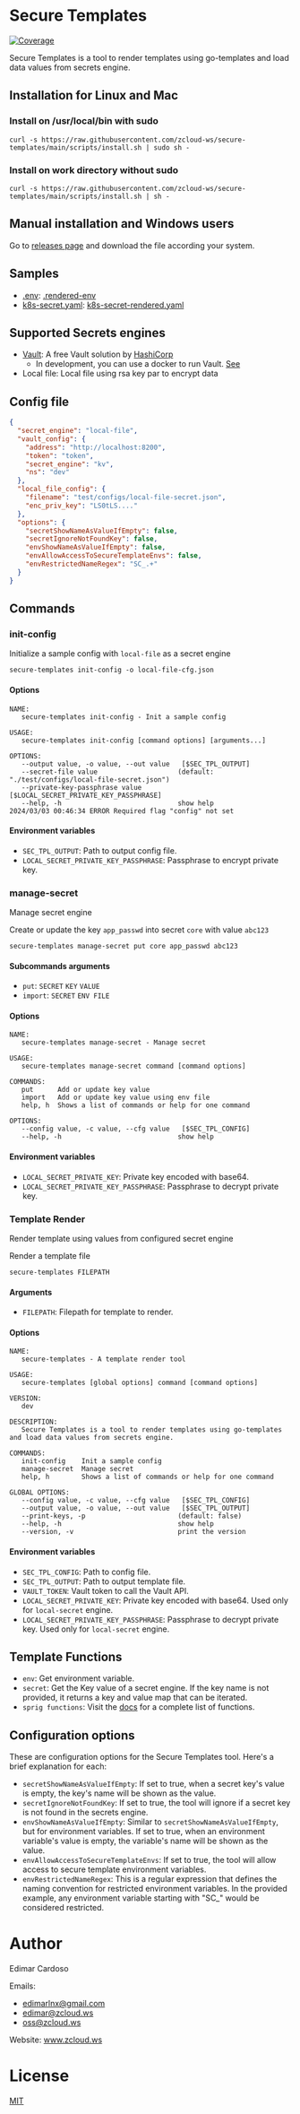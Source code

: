 # Secure Templates
[![Coverage](https://img.shields.io/badge/Coverage-64%25-orange)](coverage/cover.html)

Secure Templates is a tool to render templates using go-templates and load data values from secrets engine.

## Installation for Linux and Mac

### Install on /usr/local/bin with sudo

```shell
curl -s https://raw.githubusercontent.com/zcloud-ws/secure-templates/main/scripts/install.sh | sudo sh -
```

### Install on work directory without sudo

```shell
curl -s https://raw.githubusercontent.com/zcloud-ws/secure-templates/main/scripts/install.sh | sh -
```

## Manual installation and Windows users

Go to [releases page](https://github.com/zcloud-ws/secure-templates/releases) and download the file according your
system.

## Samples

- [.env](./test/samples/.env): [.rendered-env](./test/samples/.rendered-env)
- [k8s-secret.yaml](./test/samples/k8s-secret.yaml): [k8s-secret-rendered.yaml](./test/samples/k8s-secret-rendered.yaml)

## Supported Secrets engines

- [Vault](https://www.vaultproject.io/): A free Vault solution by [HashiCorp](https://www.hashicorp.com/)
    - In development, you can use a docker to run Vault. [See](dev/vault/README.md)
- Local file: Local file using rsa key par to encrypt data

## Config file

```json
{
  "secret_engine": "local-file",
  "vault_config": {
    "address": "http://localhost:8200",
    "token": "token",
    "secret_engine": "kv",
    "ns": "dev"
  },
  "local_file_config": {
    "filename": "test/configs/local-file-secret.json",
    "enc_priv_key": "LS0tLS...."
  },
  "options": {
    "secretShowNameAsValueIfEmpty": false,
    "secretIgnoreNotFoundKey": false,
    "envShowNameAsValueIfEmpty": false,
    "envAllowAccessToSecureTemplateEnvs": false,
    "envRestrictedNameRegex": "SC_.+"
  }
}
```

## Commands

### init-config

Initialize a sample config with `local-file` as a secret engine

```shell
secure-templates init-config -o local-file-cfg.json
```

#### Options

```text
NAME:
   secure-templates init-config - Init a sample config

USAGE:
   secure-templates init-config [command options] [arguments...]

OPTIONS:
   --output value, -o value, --out value   [$SEC_TPL_OUTPUT]
   --secret-file value                    (default: "./test/configs/local-file-secret.json")
   --private-key-passphrase value         [$LOCAL_SECRET_PRIVATE_KEY_PASSPHRASE]
   --help, -h                             show help
2024/03/03 00:46:34 ERROR Required flag "config" not set
```

#### Environment variables

- `SEC_TPL_OUTPUT`: Path to output config file.
- `LOCAL_SECRET_PRIVATE_KEY_PASSPHRASE`: Passphrase to encrypt private key.

### manage-secret

Manage secret engine

Create or update the key `app_passwd` into secret `core` with value `abc123`

```shell
secure-templates manage-secret put core app_passwd abc123
```

#### Subcommands arguments

- `put`: `SECRET` `KEY` `VALUE`
- `import`: `SECRET` `ENV FILE`

#### Options

```text
NAME:
   secure-templates manage-secret - Manage secret

USAGE:
   secure-templates manage-secret command [command options] 

COMMANDS:
   put      Add or update key value
   import   Add or update key value using env file
   help, h  Shows a list of commands or help for one command

OPTIONS:
   --config value, -c value, --cfg value   [$SEC_TPL_CONFIG]
   --help, -h                             show help
```

#### Environment variables

- `LOCAL_SECRET_PRIVATE_KEY`: Private key encoded with base64.
- `LOCAL_SECRET_PRIVATE_KEY_PASSPHRASE`: Passphrase to decrypt private key.

### Template Render

Render template using values from configured secret engine

Render a template file

```shell
secure-templates FILEPATH
```

#### Arguments

- `FILEPATH`: Filepath for template to render.

#### Options

```text
NAME:
   secure-templates - A template render tool

USAGE:
   secure-templates [global options] command [command options] 

VERSION:
   dev

DESCRIPTION:
   Secure Templates is a tool to render templates using go-templates and load data values from secrets engine.

COMMANDS:
   init-config    Init a sample config
   manage-secret  Manage secret
   help, h        Shows a list of commands or help for one command

GLOBAL OPTIONS:
   --config value, -c value, --cfg value   [$SEC_TPL_CONFIG]
   --output value, -o value, --out value   [$SEC_TPL_OUTPUT]
   --print-keys, -p                       (default: false)
   --help, -h                             show help
   --version, -v                          print the version
```

#### Environment variables

- `SEC_TPL_CONFIG`: Path to config file.
- `SEC_TPL_OUTPUT`: Path to output template file.
- `VAULT_TOKEN`: Vault token to call the Vault API.
- `LOCAL_SECRET_PRIVATE_KEY`: Private key encoded with base64. Used only for `local-secret` engine.
- `LOCAL_SECRET_PRIVATE_KEY_PASSPHRASE`: Passphrase to decrypt private key. Used only for `local-secret` engine.

## Template Functions

* `env`: Get environment variable.
* `secret`: Get the Key value of a secret engine. If the key name is not provided, it returns a key and value map that
  can be iterated.
* `sprig functions`: Visit the [docs](https://masterminds.github.io/sprig/) for a complete list of functions.

## Configuration options

These are configuration options for the Secure Templates tool. Here's a brief explanation for each:

- `secretShowNameAsValueIfEmpty`: If set to true, when a secret key's value is empty, the key's name will be shown as
  the value.
- `secretIgnoreNotFoundKey`: If set to true, the tool will ignore if a secret key is not found in the secrets engine.
- `envShowNameAsValueIfEmpty`: Similar to `secretShowNameAsValueIfEmpty`, but for environment variables. If set to true,
  when an environment variable's value is empty, the variable's name will be shown as the value.
- `envAllowAccessToSecureTemplateEnvs`: If set to true, the tool will allow access to secure template environment
  variables.
- `envRestrictedNameRegex`: This is a regular expression that defines the naming convention for restricted environment
  variables. In the provided example, any environment variable starting with "SC_" would be considered restricted.

# Author

Edimar Cardoso

Emails: 
- [edimarlnx@gmail.com](mailto:edimarlnx@gmail.com)
- [edimar@zcloud.ws](mailto:edimar@zcloud.ws)
- [oss@zcloud.ws](mailto:oss@zcloud.ws)

Website: www.zcloud.ws

# License

[MIT](./LICENSE)